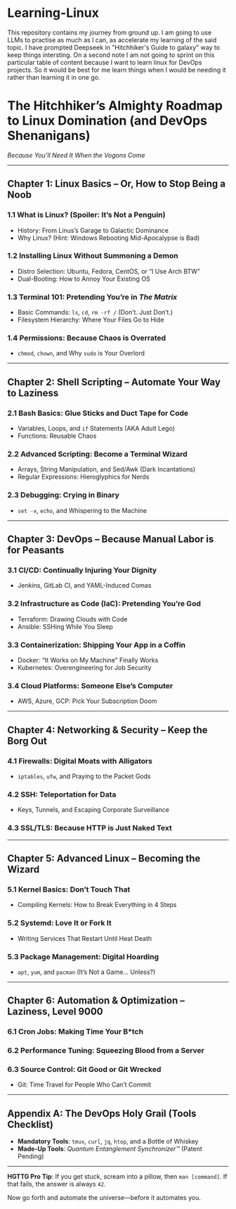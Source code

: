 # Learning-Linux
This repository contains my journey from ground up. I am going to use LLMs to practise as much as I can, as accelerate my learning of the said topic. I have prompted Deepseek in "Hitchhiker's Guide to galaxy" way to keep things intersting. On a second note I am not going to sprint on this particular table of content because I want to learn linux for DevOps projects. So it would be best for me learn things when I would be needing it rather than learning it in one go. 

# **The Hitchhiker’s Almighty Roadmap to Linux Domination (and DevOps Shenanigans)**  
*Because You’ll Need It When the Vogons Come*  

---

## **Chapter 1: Linux Basics – Or, How to Stop Being a Noob**  
### 1.1 What is Linux? (Spoiler: It’s Not a Penguin)  
- History: From Linus’s Garage to Galactic Dominance  
- Why Linux? (Hint: Windows Rebooting Mid-Apocalypse is Bad)  
### 1.2 Installing Linux Without Summoning a Demon  
- Distro Selection: Ubuntu, Fedora, CentOS, or “I Use Arch BTW”  
- Dual-Booting: How to Annoy Your Existing OS  
### 1.3 Terminal 101: Pretending You’re in *The Matrix*  
- Basic Commands: `ls`, `cd`, `rm -rf /` (Don’t. Just Don’t.)  
- Filesystem Hierarchy: Where Your Files Go to Hide  
### 1.4 Permissions: Because Chaos is Overrated  
- `chmod`, `chown`, and Why `sudo` is Your Overlord  

---

## **Chapter 2: Shell Scripting – Automate Your Way to Laziness**  
### 2.1 Bash Basics: Glue Sticks and Duct Tape for Code  
- Variables, Loops, and `if` Statements (AKA Adult Lego)  
- Functions: Reusable Chaos  
### 2.2 Advanced Scripting: Become a Terminal Wizard  
- Arrays, String Manipulation, and Sed/Awk (Dark Incantations)  
- Regular Expressions: Hieroglyphics for Nerds  
### 2.3 Debugging: Crying in Binary  
- `set -x`, `echo`, and Whispering to the Machine  

---

## **Chapter 3: DevOps – Because Manual Labor is for Peasants**  
### 3.1 CI/CD: Continually Injuring Your Dignity  
- Jenkins, GitLab CI, and YAML-Induced Comas  
### 3.2 Infrastructure as Code (IaC): Pretending You’re God  
- Terraform: Drawing Clouds with Code  
- Ansible: SSHing While You Sleep  
### 3.3 Containerization: Shipping Your App in a Coffin  
- Docker: “It Works on My Machine” Finally Works  
- Kubernetes: Overengineering for Job Security  
### 3.4 Cloud Platforms: Someone Else’s Computer  
- AWS, Azure, GCP: Pick Your Subscription Doom  

---

## **Chapter 4: Networking & Security – Keep the Borg Out**  
### 4.1 Firewalls: Digital Moats with Alligators  
- `iptables`, `ufw`, and Praying to the Packet Gods  
### 4.2 SSH: Teleportation for Data  
- Keys, Tunnels, and Escaping Corporate Surveillance  
### 4.3 SSL/TLS: Because HTTP is Just Naked Text  

---

## **Chapter 5: Advanced Linux – Becoming the Wizard**  
### 5.1 Kernel Basics: Don’t Touch That  
- Compiling Kernels: How to Break Everything in 4 Steps  
### 5.2 Systemd: Love It or Fork It  
- Writing Services That Restart Until Heat Death  
### 5.3 Package Management: Digital Hoarding  
- `apt`, `yum`, and `pacman` (It’s Not a Game… Unless?)  

---

## **Chapter 6: Automation & Optimization – Laziness, Level 9000**  
### 6.1 Cron Jobs: Making Time Your B*tch  
### 6.2 Performance Tuning: Squeezing Blood from a Server  
### 6.3 Source Control: Git Good or Git Wrecked  
- Git: Time Travel for People Who Can’t Commit  

---

## **Appendix A: The DevOps Holy Grail (Tools Checklist)**  
- **Mandatory Tools**: `tmux`, `curl`, `jq`, `htop`, and a Bottle of Whiskey  
- **Made-Up Tools**: *Quantum Entanglement Synchronizer™* (Patent Pending)  

---

**HGTTG Pro Tip**: If you get stuck, scream into a pillow, then `man [command]`. If that fails, the answer is always `42`.  

Now go forth and automate the universe—before it automates you.  